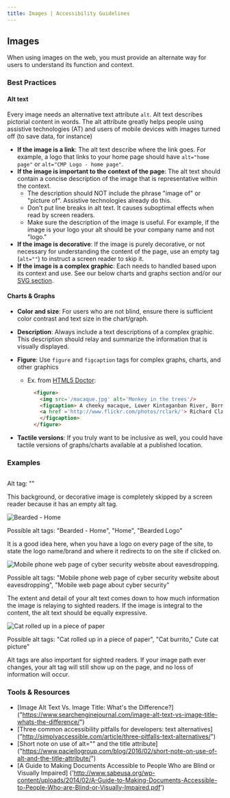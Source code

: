 ```yaml
---
title: Images | Accessibility Guidelines
---
```

## Images

When using images on the web, you must provide an alternate way for users to understand its function and context.

### Best Practices
#### Alt text
Every image needs an alternative text attribute `alt`. Alt text describes pictorial content in words. The alt attribute greatly helps people using assistive technologies (AT) and users of mobile devices with images turned off (to save data, for instance)

* **If the image is a link**: The alt text describe where the link goes. For example, a logo that links to your home page should have `alt="home page"` or `alt="CMP Logo - home page"`.
* **If the image is important to the context of the page**: The alt text should contain a concise description of the image that is representative within the context.
    * The description should NOT include the phrase "image of" or "picture of". Assistive technologies already do this.
    * Don't put line breaks in alt text. It causes suboptimal effects when read by screen readers.
    * Make sure the description of the image is useful. For example, if the image is your logo your alt should be your company name and not "logo."
* **If the image is decorative**: If the image is purely decorative, or not necessary for understanding the content of the page, use an empty tag (`alt=""`) to instruct a screen reader to skip it.
* **If the image is a complex graphic**: Each needs to handled based upon its context and use. See our below charts and graphs section and/or our <a href='/code/svg'>SVG section</a>.

#### Charts &amp; Graphs

* **Color and size**: For users who are not blind, ensure there is sufficient color contrast and text size in the chart/graph.
* **Description**: Always include a text descriptions of a complex graphic. This description should relay and summarize the information that is visually displayed.
* **Figure**: Use `figure` and `figcaption` tags for complex graphs, charts, and other graphics

    * Ex. from <a href='http://html5doctor.com/the-figure-figcaption-elements/'> HTML5 Doctor</a>:

      ```html
        <figure>
          <img src='/macaque.jpg' alt='Monkey in the trees'/>
          <figcaption> A cheeky macaque, Lower Kintaganban River, Borneo. Original by
          <a href ='http://www.flickr.com/photos/rclark/'> Richard Clark </a>
          </figcaption>
        </figure>
      ```

* **Tactile versions**: If you truly want to be inclusive as well, you could have tactile versions of graphs/charts available at a published location.

### Examples

<div class="image-grid">
  <div class="image-item">
    <img alt="" src="http://s4.wallippo.com/thumbs/100000/geometric-abstract-wallpaper-2-16-10-1f355522032c3c585e95716ea6e13941.jpeg"/>
    <p>Alt tag: ""</p>
    <p>This background, or decorative image is completely skipped by a screen reader because it has an empty alt tag.</p>
  </div>
  <div class="image-item">
    <img alt="Bearded - Home" src="http://www.bearded.com/images/bearded-logo.svg"/>
    <p>Possible alt tags: "Bearded - Home", "Home", "Bearded Logo"</p>
    <p>It is a good idea here, when you have a logo on every page of the site, to state the logo name/brand and where it redirects to on the site if clicked on.</p>
  </div>
  <div class="image-item">
    <img alt="Mobile phone web page of cyber security website about eavesdropping." src="http://www.bearded.com/images/phone-1.png"/>
    <p>Possible alt tags: "Mobile phone web page of cyber security website about eavesdropping", "Mobile web page about cyber security"</p>
    <p>The extent and detail of your alt text comes down to how much information the image is relaying to sighted readers.  If the image is integral to the content, the alt text should be equally expressive. </p>
  </div>
  <div class="image-item">
    <img alt="Cat rolled up in a piece of paper" src="http://file.nekogazou.ni-moe.com/Img/1426582542/"/>
    <p>Possible alt tags: "Cat rolled up in a piece of paper", "Cat burrito," Cute cat picture"</p>
    <p>Alt tags are also important for sighted readers.  If your image path ever changes, your alt tag will still show up on the page, and no loss of information will occur.</p>
  </div>
</div>


### Tools &amp; Resources
* [Image Alt Text Vs. Image Title: What's the Difference?] ("https://www.searchenginejournal.com/image-alt-text-vs-image-title-whats-the-difference/")
* [Three common accessibility pitfalls for developers: text alternatives] ("http://simplyaccessible.com/article/three-pitfalls-text-alternatives/")
* [Short note on use of alt="" and the title attribute] ("https://www.paciellogroup.com/blog/2016/02/short-note-on-use-of-alt-and-the-title-attribute/")
* [A Guide to Making Documents Accessible to People Who are Blind or Visually Impaired] ('http://www.sabeusa.org/wp-content/uploads/2014/02/A-Guide-to-Making-Documents-Accessible-to-People-Who-are-Blind-or-Visually-Impaired.pdf')
